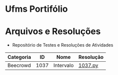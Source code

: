 # Ufms Portifólio 

# Arquivos e Resoluções 
- Repositório de Testes e Resoluções de Atividades
  
|Categoria|ID|Nome|Resolução|
|---------|--|----|---------|
|Beecrowd|1037|Intervalo|[1037.py](AlgProg1_Problems/Beecrowd_Problems/1037/1037.py)
